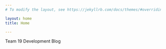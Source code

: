 ```yaml
---
# To modify the layout, see https://jekyllrb.com/docs/themes/#overriding-theme-defaults

layout: home
title: Home

---
```


Team 19 Development Blog